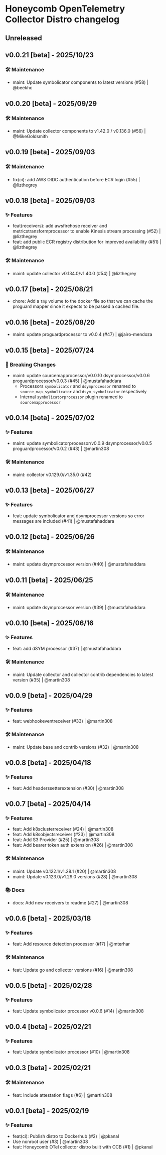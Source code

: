 # Honeycomb OpenTelemetry Collector Distro changelog

## Unreleased

## v0.0.21 [beta] - 2025/10/23

### 🛠️ Maintenance

- maint: Update symbolicator components to latest versions (#58) | @beekhc

## v0.0.20 [beta] - 2025/09/29

### 🛠️ Maintenance

- maint: Update collector components to v1.42.0 / v0.136.0 (#56) | @MikeGoldsmith

## v0.0.19 [beta] - 2025/09/03

### 🛠️ Maintenance

- fix(ci): add AWS OIDC authentication before ECR login (#55) | @lizthegrey

## v0.0.18 [beta] - 2025/09/03

### ✨ Features

- feat(receivers): add awsfirehose receiver and metricstransformprocessor to enable Kinesis stream processing (#52) | @lizthegrey
- feat: add public ECR registry distribution for improved availability (#51) | @lizthegrey

### 🛠️ Maintenance

- maint: update collector v0.134.0/v1.40.0 (#54) | @lizthegrey

## v0.0.17 [beta] - 2025/08/21

- chore: Add a `tmp` volume to the docker file so that we can cache the proguard mapper since it expects to be passed a cached file.

## v0.0.16 [beta] - 2025/08/20

- maint: update proguardprocessor to v0.0.4 (#47) | @jairo-mendoza

## v0.0.15 [beta] - 2025/07/24
### 🚨 Breaking Changes
- maint: update sourcemapprocessor/v0.0.10 dsymprocessor/v0.0.6 proguardprocessor/v0.0.3 (#45) | @mustafahaddara
    - Processors `symbolicator` and `dsymprocessor` renamed to `source_map_symbolicator` and `dsym_symbolicator` respectively
    - Internal `symbolicatorprocessor` plugin renamed to `sourcemapprocessor`

## v0.0.14 [beta] - 2025/07/02
### ✨ Features
- maint: update symbolicatorprocessor/v0.0.9 dsymprocessor/v0.0.5 proguardprocessor/v0.0.2 (#43) | @martin308

### 🛠️ Maintenance
- maint: collector v0.129.0/v1.35.0 (#42)

## v0.0.13 [beta] - 2025/06/27
### ✨ Features

- feat: update symbolicator and dsymprocessor versions so error messages are included (#41) | @mustafahaddara

## v0.0.12 [beta] - 2025/06/26
### 🛠️ Maintenance

- maint: update dsymprocessor version (#40) | @mustafahaddara

## v0.0.11 [beta] - 2025/06/25
### 🛠️ Maintenance

- maint: update dsymprocessor version (#39) | @mustafahaddara

## v0.0.10 [beta] - 2025/06/16
### ✨ Features

- feat: add dSYM processor (#37) | @mustafahaddara

### 🛠️ Maintenance

- maint: Update collector and collector contrib dependencies to latest version (#35) | @martin308

## v0.0.9 [beta] - 2025/04/29

### ✨ Features

- feat: webhookeventreceiver (#33) | @martin308

### 🛠️ Maintenance

- maint: Update base and contrib versions (#32) | @martin308

## v0.0.8 [beta] - 2025/04/18

### ✨ Features

- feat: Add headerssetterextension (#30) | @martin308

## v0.0.7 [beta] - 2025/04/14

### ✨ Features

- feat: Add k8sclusterreceiver (#24) | @martin308
- feat: Add k8sobjectsreceiver (#23) | @martin308
- feat: Add S3 Provider (#25) | @martin308
- feat: Add bearer token auth extension (#26) | @martin308

### 🛠️ Maintenance

- maint: Update v0.122.1/v1.28.1 (#20) | @martin308
- maint: Update v0.123.0/v1.29.0 versions (#28) | @martin308

### 📚 Docs

- docs: Add new receivers to readme (#27) | @martin308

## v0.0.6 [beta] - 2025/03/18

### ✨ Features

- feat: Add resource detection processor (#17) | @mterhar

### 🛠️ Maintenance

- feat: Update go and collector versions (#16) | @martin308

## v0.0.5 [beta] - 2025/02/28

### ✨ Features

- feat: Update symbolicator processor v0.0.6 (#14) | @martin308

## v0.0.4 [beta] - 2025/02/21

### ✨ Features

- feat: Update symbolicator processor (#10) | @martin308

## v0.0.3 [beta] - 2025/02/21

### 🛠️ Maintenance

- feat: Include attestation flags (#6) | @martin308

## v0.0.1 [beta] - 2025/02/19

### ✨ Features

- feat(ci): Publish distro to Dockerhub (#2) | @pkanal
- Use nonroot user (#3) | @martin308
- feat: Honeycomb OTel collector distro built with OCB (#1) | @pkanal
